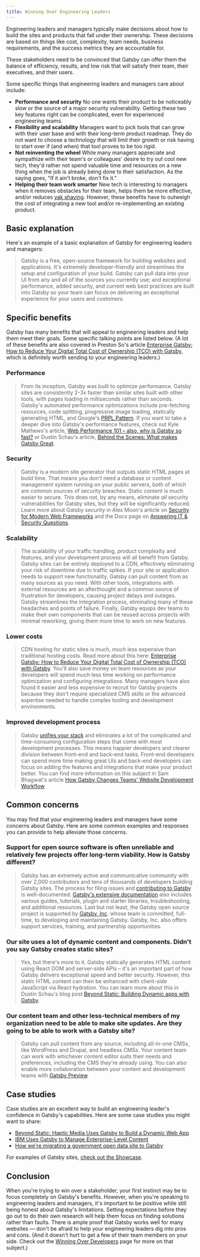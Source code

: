 ```yaml
---
title: Winning Over Engineering Leaders
---
```


Engineering leaders and managers typically make decisions about how to build the sites and products that fall under their ownership. These decisions are based on things like cost, complexity, team needs, business requirements, and the success metrics they are accountable for.

These stakeholders need to be convinced that Gatsby can offer them the balance of efficiency, results, and low risk that will satisfy their team, their executives, and their users.

Some specific things that engineering leaders and managers care about include:

- **Performance and security** No one wants their product to be noticeably slow or the source of a major security vulnerability. Getting these two key features right can be complicated, even for experienced engineering teams.
- **Flexibility and scalability** Managers want to pick tools that can grow with their user base and with their long-term product roadmap. They do not want to choose a technology that will limit their growth or risk having to start over if (and when) that tool proves to be too rigid.
- **Not reinventing the wheel** While many managers appreciate and sympathize with their team's or colleagues' desire to try out cool new tech, they'd rather not spend valuable time and resources on a new thing when the job is already being done to their satisfaction. As the saying goes, "If it ain't broke, don't fix it."
- **Helping their team work smarter** New tech is interesting to managers when it removes obstacles for their team, helps them be more effective, and/or reduces [yak shaving](https://www.hanselman.com/blog/YakShavingDefinedIllGetThatDoneAsSoonAsIShaveThisYak.aspx). However, these benefits have to outweigh the cost of integrating a new tool and/or re-implementing an existing product.

## Basic explanation

Here's an example of a basic explanation of Gatsby for engineering leaders and managers:

> Gatsby is a free, open-source framework for building websites and applications. It's extremely developer-friendly and streamlines the setup and configuration of your build. Gatsby can pull data into your UI from any and all of the sources you currently use; and exceptional performance, added security, and current web best practices are built into Gatsby so your team can focus on delivering an exceptional experience for your users and customers.

## Specific benefits

Gatsby has many benefits that will appeal to engineering leaders and help them meet their goals. Some specific talking points are listed below. (A lot of these benefits are also covered in Preston So's article [Enterprise Gatsby: How to Reduce Your Digital Total Cost of Ownership (TCO) with Gatsby](/blog/2019-05-15-enterprise-gatsby-how-to-reduce-your-digital-total-cost-of-ownership-with-gatsby/), which is definitely worth sending to your engineering leaders.)

### Performance

> From its inception, Gatsby was built to optimize performance. Gatsby sites are consistently 2-3x faster than similar sites built with other tools, with pages loading in milliseconds rather than seconds. Gatsby's automated performance optimizations include pre-fetching resources, code splitting, progressive image loading, statically generating HTML, and Google's [PRPL Pattern](/docs/prpl-pattern/). If you want to take a deeper dive into Gatsby's performance features, check out Kyle Mathews's article, [Web Performance 101 – also, why is Gatsby so fast?](/blog/2017-09-13-why-is-gatsby-so-fast/) or Dustin Schau's article, [Behind the Scenes: What makes Gatsby Great](/blog/2019-04-02-behind-the-scenes-what-makes-gatsby-great/).

### Security

> Gatsby is a modern site generator that outputs static HTML pages at build time. That means you don't need a database or content management system running on your public servers, both of which are common sources of security breaches. Static content is much easier to secure. This does not, by any means, eliminate _all_ security vulnerabilities for Gatsby sites, but they will be significantly reduced. Learn more about Gatsby security in Alex Moon's article on [Security for Modern Web Frameworks](/blog/2019-04-06-security-for-modern-web-frameworks/) and the Docs page on [Answering IT & Security Questions](/docs/answering-it-security/).

### Scalability

> The scalability of your traffic handling, product complexity and features, and your development process will all benefit from Gatsby. Gatsby sites can be entirely deployed to a CDN, effectively eliminating your risk of downtime due to traffic spikes. If your site or application needs to support new functionality, Gatsby can pull content from as many sources as you need. With other tools, integrations with external resources are an afterthought and a common source of frustration for developers, causing project delays and outages. Gatsby streamlines the integration process, eliminating many of these headaches and points of failure. Finally, Gatsby equips dev teams to make their own components that can be reused across projects with minimal reworking, giving them more time to work on new features.

### Lower costs

> CDN hosting for static sites is much, _much_ less expensive than traditional hosting costs. Read more about this here: [Enterprise Gatsby: How to Reduce Your Digital Total Cost of Ownership (TCO) with Gatsby](/blog/2019-05-15-enterprise-gatsby-how-to-reduce-your-digital-total-cost-of-ownership-with-gatsby/). You'll also save money on team resources as your developers will spend much less time working on performance optimization and configuring integrations. Many managers have also found it easier and less expensive to recruit for Gatsby projects because they don't require specialized CMS skills or the advanced expertise needed to handle complex tooling and development environments.

### Improved development process

> Gatsby [unifies your stack](/docs/sanitize-your-stack) and eliminates a lot of the complicated and time-consuming configuration steps that come with most development processes. This means happier developers and clearer division between front-end and back-end tasks. Front-end developers can spend more time making great UIs and back-end developers can focus on adding the features and integrations that make your product better. You can find more information on this subject in Sam Bhagwat's article [How Gatsby Changes Teams' Website Development Workflow](/blog/2018-04-25-how-gatsby-changes-teams-website-development-workflow/#architecture)

## Common concerns

You may find that your engineering leaders and managers have some concerns about Gatsby. Here are some common examples and responses you can provide to help alleviate those concerns.

### Support for open source software is often unreliable and relatively few projects offer long-term viability. How is Gatsby different?

> Gatsby has an extremely active and communicative community with over 2,000 contributors and tens of thousands of developers building Gatsby sites. The process for filing issues and [contributing to Gatsby](/contributing/) is well-documented. [Gatsby's extensive documentation](/docs/) also includes various guides, tutorials, plugin and starter libraries, troubleshooting, and additional resources. Last but not least, the Gatsby open source project is supported by [Gatsby, Inc](https://www.gatsbyjs.com/). whose team is committed, full-time, to developing and maintaining Gatsby. Gatsby, Inc. also offers support services, training, and partnership opportunities.

### Our site uses a lot of dynamic content and components. Didn't you say Gatsby creates static sites?

> Yes, but there's more to it. Gatsby statically generates HTML content using React DOM and server-side APIs – it's an important part of how Gatsby delivers exceptional speed and better security. However, this static HTML content can then be enhanced with client-side JavaScript via React hydration. You can learn more about this in Dustin Schau's blog post [Beyond Static: Building Dynamic apps with Gatsby](/blog/2018-10-15-beyond-static-intro/).

### Our content team and other less-technical members of my organization need to be able to make site updates. Are they going to be able to work with a Gatsby site?

> Gatsby can pull content from any source, including all-in-one CMSs, like WordPress and Drupal, and headless CMSs. Your content team can work with whichever content editor suits their needs and preferences, including the CMS they're already using. You can also enable more collaboration between your content and development teams with [Gatsby Preview](https://www.gatsbyjs.com/preview).

## Case studies

Case studies are an excellent way to build an engineering leader's confidence in Gatsby's capabilities. Here are some case studies you might want to share:

- [Beyond Static: Haptic Media Uses Gatsby to Build a Dynamic Web App](/blog/2019-02-05-hapticmedia-case-study/)
- [IBM Uses Gatsby to Manage Enterprise-Level Content](/blog/2018-12-17-ibm-case-study/#big-company-big-website)
- [How we're migrating a government open data site to Gatsby](/blog/2019-02-08-government-open-data-site-with-gatsby/)

For examples of Gatsby sites, [check out the Showcase](/showcase/).

## Conclusion

When you're trying to win over a stakeholder, your first instinct may be to focus completely on Gatsby's benefits. However, when you're speaking to engineering leaders and managers, it's important to be positive while still being honest about Gatsby's limitations. Setting expectations before they go out to do their own research will help them focus on finding solutions rather than faults. There is ample proof that Gatsby works well for many websites ― don't be afraid to help your engineering leaders dig into pros and cons. (And it doesn't hurt to get a few of their team members on your side. Check out the [Winning Over Developers](/docs/winning-over-developers/) page for more on that subject.)
